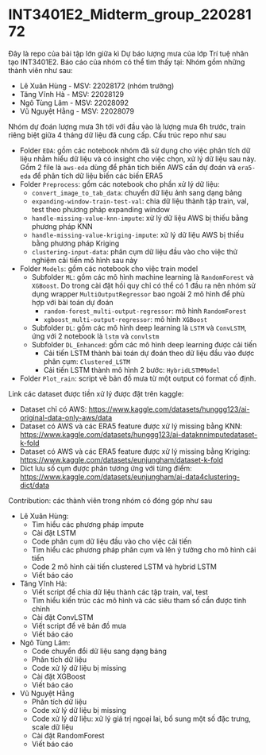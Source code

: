 # INT3401E2_Midterm_group_22028172

Đây là repo của bài tập lớn giữa kì Dự báo lượng mưa của lớp Trí tuệ nhân tạo INT3401E2. Báo cáo của nhóm có thể tìm thấy tại: Nhóm gồm những thành viên như sau: 
- Lê Xuân Hùng - MSV: 22028172 (nhóm trưởng)
- Tăng Vĩnh Hà - MSV: 22028129
- Ngô Tùng Lâm - MSV: 22028092
- Vũ Nguyệt Hằng - MSV: 22028079

Nhóm dự đoán lượng mưa 3h tới với đầu vào là lượng mưa 6h trước, train riêng biệt giữa 4 tháng dữ liệu đã cung cấp. Cấu trúc repo như sau
- Folder `EDA`: gồm các notebook nhóm đã sử dụng cho việc phân tích dữ liệu nhằm hiểu dữ liệu và có insight cho việc chọn, xử lý dữ liệu sau này. Gồm 2 file là `aws-eda` dùng để phân tích biến AWS cần dự đoán và `era5-eda` để phân tích dữ liệu biến các biến ERA5
- Folder `Preprocess`: gồm các notebook cho phần xử lý dữ liệu:
  - `convert_image_to_tab_data`: chuyển dữ liệu ảnh sang dạng bảng
  - `expanding-window-train-test-val`: chia dữ liệu thành tập train, val, test theo phương pháp expanding window
  - `handle-missing-value-knn-impute`: xử lý dữ liệu AWS bị thiếu bằng phương pháp KNN
  - `handle-missing-value-kriging-impute`: xử lý dữ liệu AWS bị thiếu bằng phương pháp Kriging
  - `clustering-input-data`: phân cụm dữ liệu đầu vào cho việc thử nghiệm cải tiến mô hình sau này
- Folder `Models`: gồm các notebook cho việc train model
  - Subfolder `ML`: gồm các mô hình machine learning là `RandomForest` và `XGBoost`. Do trong cài đặt hồi quy chỉ có thể có 1 đầu ra nên nhóm sử dụng wrapper `MultiOutputRegressor` bao ngoài 2 mô  hình để phù hợp với bài toán dự đoán
      - `random-forest_multi-output-regressor`: mô hình `RandomForest`
      - `xgboost_multi-output-regressor`: mô hình `XGBoost`
  - Subfolder `DL`: gồm các mô hình deep learning là `LSTM` và `ConvLSTM`, ứng với 2 notebook là `lstm` và `convlstm`
  - Subfolder `DL_Enhanced`: gồm các mô hình deep learning được cải tiến
      - Cải tiến LSTM thành bài toán dự đoán theo dữ liệu đầu vào được phân cụm: `Clustered_LSTM`
      - Cải tiến LSTM thành mô hình 2 bước: `HybridLSTMModel`
- Folder `Plot_rain`: script vẽ bản đồ mưa từ một output có format cố định.

Link các dataset được tiền xử lý được đặt trên kaggle:
- Dataset chỉ có AWS: https://www.kaggle.com/datasets/hunggg123/ai-original-data-only-aws/data
- Dataset có AWS và các ERA5 feature được xử lý missing bằng KNN: https://www.kaggle.com/datasets/hunggg123/ai-dataknnimputedataset-k-fold
- Dataset có AWS và các ERA5 feature được xử lý missing bằng Kriging: https://www.kaggle.com/datasets/eunjungham/dataset-k-fold
- Dict lưu số cụm được phân tương ứng với từng điểm: https://www.kaggle.com/datasets/eunjungham/ai-data4clustering-dict/data

Contribution: các thành viên trong nhóm có đóng góp như sau
- Lê Xuân Hùng:
    - Tìm hiểu các phương pháp impute 
    - Cài đặt LSTM
    - Code phân cụm dữ liệu đầu vào cho việc cải tiến
    - Tìm hiểu các phương pháp phân cụm và lên ý tưởng cho mô hình cải tiến
    - Code 2 mô hình cải tiến clustered LSTM và hybrid LSTM
    - Viết báo cáo
- Tăng Vĩnh Hà:
    - Viết script để chia dữ liệu thành các tập train, val, test
    - Tìm hiểu kiến trúc các mô hình và các siêu tham số cần được tinh chỉnh
    - Cài đặt ConvLSTM
    - Viết script để vẽ bản đồ mưa
    - Viết báo cáo
- Ngô Tùng Lâm:
    - Code chuyển đổi dữ liệu sang dạng bảng
    - Phân tích dữ liệu
    - Code xử lý dữ liệu bị missing
    - Cài đặt XGBoost
    - Viết báo cáo
- Vũ Nguyệt Hằng
    - Phân tích dữ liệu
    - Code xử lý dữ liệu bị missing
    - Code xử lý dữ liệu: xử lý giá trị ngoại lai, bổ sung một số đặc trưng, scale dữ liệu
    - Cài đặt RandomForest
    - Viết báo cáo
